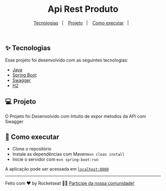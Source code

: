 <h1 align="center">Api Rest Produto</h1>

<p align="center">
  <a href="#-tecnologias">Tecnologias</a>&nbsp;&nbsp;&nbsp;|&nbsp;&nbsp;&nbsp;
  <a href="#-projeto">Projeto</a>&nbsp;&nbsp;&nbsp;|&nbsp;&nbsp;&nbsp;
  <a href="#-como-executar">Como executar</a>&nbsp;&nbsp;&nbsp;|&nbsp;&nbsp;&nbsp;
</p>
<br>

<!-- <p align="center">
  <img alt="Happy" src=".github/preview.png" width="100%">
</p> -->

## ✨ Tecnologias

Esse projeto foi desenvolvido com as seguintes tecnologias:

- [Java](https://www.typescriptlang.org/)
- [Spring Boot](https://ethereal.email/)
- [Swagger](https://typeorm.io/#/)
- [H2](https://expressjs.com/pt-br/)

## 💻 Projeto

O Projeto foi Desenvolvido com Intuito de expor metodos da APi com Swagger

## 🚀 Como executar

- Clone o repositório
- Instale as dependências com Maven`mvn clean install`
- Inicie o servidor com `mvn spring-boot:run`

A aplicação pode ser acessada em [`localhost:8080`](http://localhost:8080)

<!-- ## 📄 Licença

Esse projeto está sob a licença MIT. Veja o arquivo [LICENSE](LICENSE.md) para mais detalhes. -->

---

Feito com ♥ by Rocketseat 👋🏻 [Participe da nossa comunidade!](https://discordapp.com/invite/gCRAFhc)
